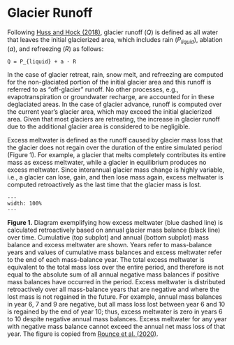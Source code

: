 # Glacier Runoff
Following [Huss and Hock (2018)](https://www.nature.com/articles/s41558-017-0049-x), glacier runoff ($Q$) is defined as all water that leaves the initial glacierized area, which includes rain ($P_{liquid}$), ablation ($a$), and refreezing ($R$) as follows:

```{math}
Q = P_{liquid} + a - R
```

In the case of glacier retreat, rain, snow melt, and refreezing are computed for the non-glaciated portion of the initial glacier area and this runoff is referred to as “off-glacier” runoff. No other processes, e.g., evapotranspiration or groundwater recharge, are accounted for in these deglaciated areas. In the case of glacier advance, runoff is computed over the current year’s glacier area, which may exceed the initial glacierized area. Given that most glaciers are retreating, the increase in glacier runoff due to the additional glacier area is considered to be negligible.

Excess meltwater is defined as the runoff caused by glacier mass loss that the glacier does not regain over the duration of the entire simulated period (Figure 1). For example, a glacier that melts completely contributes its entire mass as excess meltwater, while a glacier in equilibrium produces no excess meltwater. Since interannual glacier mass change is highly variable, i.e., a glacier can lose, gain, and then lose mass again, excess meltwater is computed retroactively as the last time that the glacier mass is lost.

```{figure} _static/excess_meltwater_diagram.png
---
width: 100%
---
```

**Figure 1.** Diagram exemplifying how excess meltwater (blue dashed line) is calculated retroactively based on annual glacier mass balance (black line) over time. Cumulative (top subplot) and annual (bottom subplot) mass balance and excess meltwater are shown. Years refer to mass-balance years and values of cumulative mass balances and excess meltwater refer to the end of each mass-balance year. The total excess meltwater is equivalent to the total mass loss over the entire period, and therefore is not equal to the absolute sum of all annual negative mass balances if positive mass balances have occurred in the period. Excess meltwater is distributed retroactively over all mass-balance years that are negative and where the lost mass is not regained in the future. For example, annual mass balances in year 6, 7 and 9 are negative, but all mass loss lost between year 6 and 10 is regained by the end of year 10; thus, excess meltwater is zero in years 6 to 10 despite negative annual mass balances. Excess meltwater for any year with negative mass balance cannot exceed the annual net mass loss of that year. The figure is copied from [Rounce et al. (2020)](https://www.frontiersin.org/articles/10.3389/feart.2019.00331/full).
